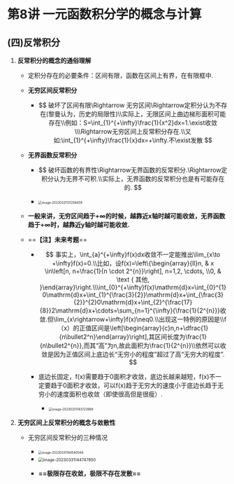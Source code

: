 # 第8讲 一元函数积分学的概念与计算



## (四)反常积分

1. **反常积分的概念的通俗理解**

   * 定积分存在的必要条件：区间有限，函数在区间上有界，在有限框中.

   * **无穷区间反常积分**
   
     * $$
       破坏了区间有限\Rightarrow 无穷区间\Rightarrow定积分认为不存在(黎曼认为，历史的局限性)\\实际上，无限区间上曲边梯形面积可能存在\\例如：S=\int_{1}^{+\infty}\frac{1}{x^2}dx=1.\exist收敛\\\Rightarrow无穷区间上反常积分存在.\\又如:\int_{1}^{+\infty}\frac{1}{x}dx=+\infty.不\exist发散
       $$
   
   * **无界函数反常积分**
   
     * $$
       破坏函数的有界性\Rightarrow无界函数的反常积分.\Rightarrow定积分认为无界不可积.\\实际上，无界函数的反常积分也是有可能存在的.
       $$
   
     * <img src="C:\Users\51532\AppData\Roaming\Typora\typora-user-images\image-20230331131256459.png" alt="image-20230331131256459" style="zoom: 50%;" />
   
   * **一般来讲，无穷区间趋于+∞的时候，越靠近x轴时越可能收敛，无界函数趋于+∞时，越靠近y轴时越可能收敛.**
   
   * ==**【注】未来考题**==
   
     * $$
       事实上，\int_{a}^{+\infty}f(x)dx收敛不一定能推出\lim_{x\to +\infty}f(x)=0.\\比如，设f(x)=\left\{\begin{array}{ll}n, & x \in\left[n, n+\frac{1}{n \cdot 2^{n}}\right], n=1,2, \cdots, \\0, & \text { 其他, }\end{array}\right.\\\int_{0}^{+\infty}f(x)\mathrm{d}x=\int_{0}^{1}0\mathrm{d}x+\int_{1}^{\frac{3}{2}}\mathrm{d}x+\int_{\frac{3}{2}}^{2}0\mathrm{d}x+\int_{2}^{\frac{17}{8}}2\mathrm{d}x+\cdots=\sum_{n=1}^{\infty}{\frac{1}{2^{n}}}收敛.但\lim_{x\rightarrow+\infty}f(x)\neq0.\\出现这一特例的原因是\\f（x）的正值区间是\left[\begin{array}{c}n,n+\dfrac{1}{n\bullet2^n}\end{array}\right],其区间长度为\frac{1}{n\bullet2^{n}},而其“高”为n,故此面积为\frac{1}{2^{n}}\\依然可以收敛是因为正值区间上底边长“无穷小的程度”超过了高“无穷大的程度”.
       $$
   
     * 底边长固定，f(x)需要趋于0面积才收敛，底边长越来越短，f(x)不一定要趋于0面积才收敛，可以f(x)趋于无穷大的速度小于底边长趋于无穷小的速度面积也收敛（即使很高但是很瘦）.
   
       * <img src="https://cvp.oss-cn-shanghai.aliyuncs.com/picgo/202303311437151.png" alt="image-20230331143723968" style="zoom:50%;" />



2. **无穷区间上反常积分的概念与敛散性**

   * 无穷区间反常积分的三种情况

     * <img src="https://cvp.oss-cn-shanghai.aliyuncs.com/picgo/202303311445195.png" alt="image-20230331144540044" style="zoom: 50%;" />

     * <img src="https://cvp.oss-cn-shanghai.aliyuncs.com/picgo/202303311447028.png" alt="image-20230331144747850" style="zoom: 65%;" />

     * **==极限存在收敛，极限不存在发散==**
